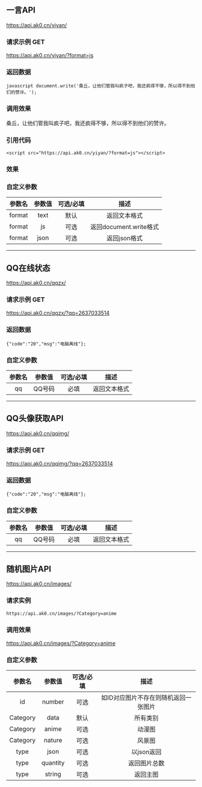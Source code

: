 ## 一言API

https://api.ak0.cn/yiyan/

### 请求示例 GET

https://api.ak0.cn/yiyan/?format=js

### 返回数据

``javascript
document.write('桑丘，让他们管我叫疯子吧，我还疯得不够，所以得不到他们的赞许。');
``

### 调用效果

桑丘，让他们管我叫疯子吧，我还疯得不够，所以得不到他们的赞许。

### 引用代码

`<script src="https://api.ak0.cn/yiyan/?format=js"></script>`

### 效果

<script src="https://api.ak0.cn/yiyan/?format=js"></script>

### 自定义参数

| 参数名 | 参数值 | 可选/必填 | 描述 |
| :------------: | :------------: | :------------: | :------------: |
| format | text | 默认 | 返回文本格式 |
| format | js | 可选 | 返回document.write格式 |
| format | json | 可选 | 返回json格式  |

------------

## QQ在线状态

https://api.ak0.cn/qqzx/

### 请求示例 GET

https://api.ak0.cn/qqzx/?qq=2637033514

### 返回数据

`{"code":"20","msg":"电脑离线"};`

### 自定义参数

| 参数名 | 参数值 | 可选/必填 | 描述 |
| :------------: | :------------: | :------------: | :------------: |
| qq | QQ号码 | 必填 | 返回文本格式 |

------------

## QQ头像获取API

https://api.ak0.cn/qqimg/

### 请求示例 GET

https://api.ak0.cn/qqimg/?qq=2637033514

### 返回数据

`{"code":"20","msg":"电脑离线"};`

### 自定义参数

| 参数名 | 参数值 | 可选/必填 | 描述 |
| :------------: | :------------: | :------------: | :------------: |
| qq | QQ号码 | 必填 | 返回文本格式 |

------------

## 随机图片API

https://api.ak0.cn/images/

### 请求实例

`https://api.ak0.cn/images/?Category=anime`

### 调用效果

https://api.ak0.cn/images/?Category=anime

### 自定义参数

| 参数名 | 参数值 | 可选/必填 | 描述 |
| :------------: | :------------: | :------------: | :------------: |
| id   | number | 可选 | 如ID对应图片不存在则随机返回一张图片 |
| Category | data | 默认 | 所有类别 |
| Category | anime | 可选 | 动漫图 |
| Category | nature | 可选 | 风景图 |
| type | json | 可选 | 以json返回 |
| type | quantity | 可选 | 返回图片总数 |
| type | string | 可选 | 返回主图 |


